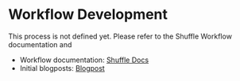 # Workflow Development
This process is not defined yet. Please refer to the Shuffle Workflow documentation and 

* Workflow documentation: [Shuffle Docs](https://shuffler.io/docs/workflows)
* Initial blogposts: [Blogpost](https://medium.com/shuffle-automation/introducing-shuffle-an-open-source-soar-platform-part-1-58a529de7d12)
